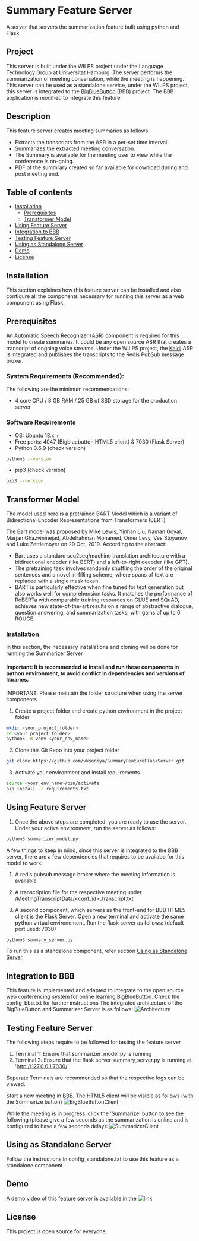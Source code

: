 # Summary Feature Server 
A server that servers the summarization feature built using python and Flask

## Project
This server is built under the WILPS project under the Language Technology Group at Universitat Hamburg. The server performs the summarization of meeting conversation, while the meeting is happening. This server can be used as a standalone service, under the WILPS project, this server is integrated to the [BigBlueButton](https://github.com/vksoniya/bigbluebutton.git) (BBB) project. The BBB application is modified to integrate this feature. 

## Description
This feature server creates meeting summaries as follows:
* Extracts the transcripts from the ASR in a per-set time interval.
* Summarizes the extracted meeting conversation.
* The Summary is available for the meeting user to view while the conference is on-going.
* PDF of the summrary created so far available for download during and post meeting end.

## Table of contents

* [Installation](#installation)
  * [Prerequisites](#prerequisites)
  * [Transformer Model](#transformer-model)
* [Using Feature Server](#using-feature-server)
* [Integration to BBB](#integration-to-bbb)
* [Testing Feature Server](#testing-feature-server)
* [Using as Standalone Server](#standalone-server)
* [Demo](#demo)
* [License](#license)


## Installation
This section explaines how this feature server can be installed and also configure all the components necessary for running this server as a web component using Flask. 


## Prerequisites
An Automatic Speech Recognizer (ASR) component is required for this model to create summaries. It could be any open source ASR that creates a transcript of ongoing voice streams. 
Under the WILPS project, the [Kaldi](https://kaldi-asr.org/) ASR is integrated and publishes the transcripts to the Redis PubSub message broker. 

### System Requirements (Recommended):
The following are the minimum recommendations:
* 4 core CPU / 8 GB RAM / 25 GB of SSD storage for the production server 
### Software Requirements
* OS: Ubuntu 18.x +
* Free ports: 4047 (Bigbluebutton HTML5 client) & 7030 (Flask Server)
* Python 3.6.9 (check version)
```sh
python3 --version
```

* pip3 (check version)
```sh
pip3 --version
```

## Transformer Model
The model used here is a pretrained BART Model which is a variant of Bidirectional Encoder Representations from Transformers (BERT) 

The Bart model was proposed by Mike Lewis, Yinhan Liu, Naman Goyal, Marjan Ghazvininejad, Abdelrahman Mohamed, Omer Levy, Ves Stoyanov and Luke Zettlemoyer on 29 Oct, 2019. According to the abstract:

* Bart uses a standard seq2seq/machine translation architecture with a bidirectional encoder (like BERT) and a left-to-right decoder (like GPT).
* The pretraining task involves randomly shuffling the order of the original sentences and a novel in-filling scheme, where spans of text are replaced with a single mask token.
* BART is particularly effective when fine tuned for text generation but also works well for comprehension tasks. It matches the performance of RoBERTa with comparable training resources on GLUE and SQuAD, achieves new state-of-the-art results on a range of abstractive dialogue, question answering, and summarization tasks, with gains of up to 6 ROUGE.

### Installation
In this section, the necessary installations and cloning will be done for running the Summarizer Server

#### Important: It is recommended to install and run these components in python environment, to avoid conflict in dependencies and versions of libraries.

IMPORTANT: Please maintain the folder structure when using the server components 

1. Create a project folder and create python environment in the project folder
```sh
mkdir <your_project_folder>
cd <your_project_folder>
python3 -m venv <your_env_name>
```

2. Clone this Git Repo into your project folder
```sh
git clone https://github.com/vksoniya/SummaryFeatureFlaskServer.git
```

3. Activate your environment and install requirements 
```sh
source <your_env_name>/bin/activate
pip install -r requirements.txt
```

## Using Feature Server

1. Once the above steps are completed, you are ready to use the server. Under your active environment, run the server as follows:
```sh
python3 summarizer_model.py
```

A few things to keep in mind, since this server is integrated to the BBB server, there are a few dependencies that requires to be availabe for this model to work:
1. A redis pubsub message broker where the meeting information is available
2. A transcription file for the respective meeting under /MeetingTranscriptData/<conf_id>_transcript.txt

2. A second component, which servers as the front-end for BBB HTML5 client is the Flask Server. Open a new terminal and activate the same python virtual environement. Run the flask server as follows: (default port used: 7030) 
```sh
python3 summary_server.py
```

To run this as a standalone component, refer section [Using as Standalone Server](#standalone-server)

## Integration to BBB
This feature is implemented and adapted to integrate to the open source web conferencing system for online learning [BigBlueButton](#https://bigbluebutton.org/). Check the config_bbb.txt for further instructions
The integrated architecture of the BigBlueButton and Summarizer Server is as follows:
![Architecture](images/Architecture.png)

## Testing Feature Server
The following steps require to be followed for testing the feature server

1. Terminal 1: Ensure that summarizer_model.py is running
2. Terminal 2: Ensure that the flask server summary_server.py is running at 'http://127.0.0.1:7030/' 

Seperate Terminals are recommended so that the respective logs can be viewed.

Start a new meeting in BBB. The HTML5 client will be visible as follows (with the Summarize button)
![BigBlueButtonClient](images/BigBlueButtonClient.png)


While the meeting is in progress, click the 'Summarize' button to see the following (please give a few seconds as the summarization is online and is configured to have a few seconds delay):
![SummarizerClient](images/SummarizerClient.png)


## Using as Standalone Server
Follow the instructions in config_standalone.txt to use this feature as a standalone component

## Demo

A demo video of this feature server is available in the ![link](#https://youtu.be/pxG3St7pvCo)

## License

This project is open source for everyone. 

